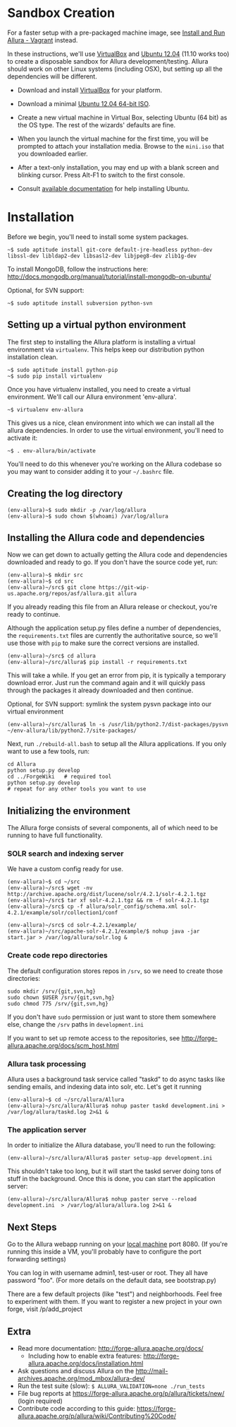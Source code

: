 <!--
    Licensed to the Apache Software Foundation (ASF) under one
    or more contributor license agreements.  See the NOTICE file
    distributed with this work for additional information
    regarding copyright ownership.  The ASF licenses this file
    to you under the Apache License, Version 2.0 (the
    "License"); you may not use this file except in compliance
    with the License.  You may obtain a copy of the License at

      http://www.apache.org/licenses/LICENSE-2.0

    Unless required by applicable law or agreed to in writing,
    software distributed under the License is distributed on an
    "AS IS" BASIS, WITHOUT WARRANTIES OR CONDITIONS OF ANY
    KIND, either express or implied.  See the License for the
    specific language governing permissions and limitations
    under the License.
-->

# Sandbox Creation

For a faster setup with a pre-packaged machine image, see [Install and Run Allura - Vagrant](https://forge-allura.apache.org/p/allura/wiki/Install%20and%20Run%20Allura%20-%20Vagrant/) instead.

In these instructions, we'll use [VirtualBox](http://www.virtualbox.org) and [Ubuntu 12.04](http://ubuntu.com) (11.10 works too) to create a disposable sandbox for Allura development/testing.  Allura should work on other Linux systems (including OSX), but setting up all the dependencies will be different.

* Download and install [VirtualBox](http://www.virtualbox.org/wiki/Downloads) for your platform.

* Download a minimal [Ubuntu 12.04 64-bit ISO](https://help.ubuntu.com/community/Installation/MinimalCD).

* Create a new virtual machine in Virtual Box, selecting Ubuntu (64 bit) as the OS type.  The rest of the wizards' defaults are fine.

* When you launch the virtual machine for the first time, you will be prompted to attach your installation media.  Browse to the `mini.iso` that you downloaded earlier.

* After a text-only installation, you may end up with a blank screen and blinking cursor.  Press Alt-F1 to switch to the first console.

* Consult [available documentation](https://help.ubuntu.com/) for help installing Ubuntu.


# Installation

Before we begin, you'll need to install some system packages.

    ~$ sudo aptitude install git-core default-jre-headless python-dev libssl-dev libldap2-dev libsasl2-dev libjpeg8-dev zlib1g-dev

To install MongoDB, follow the instructions here: <http://docs.mongodb.org/manual/tutorial/install-mongodb-on-ubuntu/>

Optional, for SVN support:

    ~$ sudo aptitude install subversion python-svn

## Setting up a virtual python environment

The first step to installing the Allura platform is installing a virtual environment via `virtualenv`.  This helps keep our distribution python installation clean.

    ~$ sudo aptitude install python-pip
    ~$ sudo pip install virtualenv

Once you have virtualenv installed, you need to create a virtual environment.  We'll call our Allura environment 'env-allura'.

    ~$ virtualenv env-allura

This gives us a nice, clean environment into which we can install all the allura dependencies.
In order to use the virtual environment, you'll need to activate it:

    ~$ . env-allura/bin/activate

You'll need to do this whenever you're working on the Allura codebase so you may want to consider adding it to your `~/.bashrc` file.

## Creating the log directory
    (env-allura)~$ sudo mkdir -p /var/log/allura
    (env-allura)~$ sudo chown $(whoami) /var/log/allura

## Installing the Allura code and dependencies

Now we can get down to actually getting the Allura code and dependencies downloaded and ready to go.  If you don't have the source code yet, run:

    (env-allura)~$ mkdir src
    (env-allura)~$ cd src
    (env-allura)~/src$ git clone https://git-wip-us.apache.org/repos/asf/allura.git allura

If you already reading this file from an Allura release or checkout, you're ready to continue.

Although the application setup.py files define a number of dependencies, the `requirements.txt` files are currently the authoritative source, so we'll use those with `pip` to make sure the correct versions are installed.

    (env-allura)~/src$ cd allura
    (env-allura)~/src/allura$ pip install -r requirements.txt

This will take a while.  If you get an error from pip, it is typically a temporary download error.  Just run the command again and it will quickly pass through the packages it already downloaded and then continue.

Optional, for SVN support: symlink the system pysvn package into our virtual environment

    (env-allura)~/src/allura$ ln -s /usr/lib/python2.7/dist-packages/pysvn ~/env-allura/lib/python2.7/site-packages/

Next, run `./rebuild-all.bash` to setup all the Allura applications.  If you only want to use a few tools, run:

    cd Allura
    python setup.py develop
    cd ../ForgeWiki   # required tool
    python setup.py develop
    # repeat for any other tools you want to use

## Initializing the environment

The Allura forge consists of several components, all of which need to be running to have full functionality.

### SOLR search and indexing server

We have a custom config ready for use.

    (env-allura)~$ cd ~/src
    (env-allura)~/src$ wget -nv http://archive.apache.org/dist/lucene/solr/4.2.1/solr-4.2.1.tgz
    (env-allura)~/src$ tar xf solr-4.2.1.tgz && rm -f solr-4.2.1.tgz
    (env-allura)~/src$ cp -f allura/solr_config/schema.xml solr-4.2.1/example/solr/collection1/conf

    (env-allura)~/src$ cd solr-4.2.1/example/
    (env-allura)~/src/apache-solr-4.2.1/example/$ nohup java -jar start.jar > /var/log/allura/solr.log &


### Create code repo directories

The default configuration stores repos in `/srv`, so we need to create those directories:

    sudo mkdir /srv/{git,svn,hg}
    sudo chown $USER /srv/{git,svn,hg}
    sudo chmod 775 /srv/{git,svn,hg}

If you don't have `sudo` permission or just want to store them somewhere else, change the `/srv` paths in `development.ini`

If you want to set up remote access to the repositories, see <http://forge-allura.apache.org/docs/scm_host.html>

### Allura task processing

Allura uses a background task service called "taskd" to do async tasks like sending emails, and indexing data into solr, etc.  Let's get it running

    (env-allura)~$ cd ~/src/allura/Allura
    (env-allura)~/src/allura/Allura$ nohup paster taskd development.ini > /var/log/allura/taskd.log 2>&1 &

### The application server

In order to initialize the Allura database, you'll need to run the following:

    (env-allura)~/src/allura/Allura$ paster setup-app development.ini

This shouldn't take too long, but it will start the taskd server doing tons of stuff in the background.  Once this is done, you can start the application server:

    (env-allura)~/src/allura/Allura$ nohup paster serve --reload development.ini  > /var/log/allura/allura.log 2>&1 &

## Next Steps

Go to the Allura webapp running on your [local machine](http://localhost:8080/) port 8080.
(If you're running this inside a VM, you'll probably have to configure the port forwarding settings)

You can log in with username admin1, test-user or root.  They all have password "foo".  (For more details
on the default data, see bootstrap.py)

There are a few default projects (like "test") and neighborhoods.  Feel free to experiment with them.  If you want to
register a new project in your own forge, visit /p/add_project

## Extra

* Read more documentation: <http://forge-allura.apache.org/docs/>
    * Including how to enable extra features: <http://forge-allura.apache.org/docs/installation.html>
* Ask questions and discuss Allura on the <http://mail-archives.apache.org/mod_mbox/allura-dev/>
* Run the test suite (slow): `$ ALLURA_VALIDATION=none ./run_tests`
* File bug reports at <https://forge-allura.apache.org/p/allura/tickets/new/> (login required)
* Contribute code according to this guide: <https://forge-allura.apache.org/p/allura/wiki/Contributing%20Code/>
